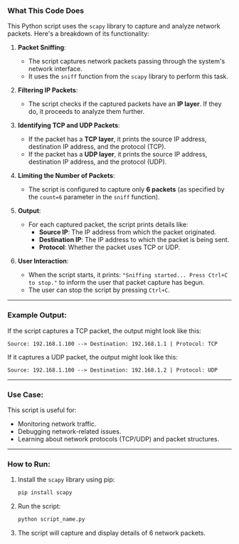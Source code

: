 ### What This Code Does 

This Python script uses the `scapy` library to capture and analyze network packets. Here's a breakdown of its functionality:

1. **Packet Sniffing**:
   - The script captures network packets passing through the system's network interface.
   - It uses the `sniff` function from the `scapy` library to perform this task.

2. **Filtering IP Packets**:
   - The script checks if the captured packets have an **IP layer**. If they do, it proceeds to analyze them further.

3. **Identifying TCP and UDP Packets**:
   - If the packet has a **TCP layer**, it prints the source IP address, destination IP address, and the protocol (TCP).
   - If the packet has a **UDP layer**, it prints the source IP address, destination IP address, and the protocol (UDP).

4. **Limiting the Number of Packets**:
   - The script is configured to capture only **6 packets** (as specified by the `count=6` parameter in the `sniff` function).

5. **Output**:
   - For each captured packet, the script prints details like:
     - **Source IP**: The IP address from which the packet originated.
     - **Destination IP**: The IP address to which the packet is being sent.
     - **Protocol**: Whether the packet uses TCP or UDP.

6. **User Interaction**:
   - When the script starts, it prints: `"Sniffing started... Press Ctrl+C to stop."` to inform the user that packet capture has begun.
   - The user can stop the script by pressing `Ctrl+C`.

---

### Example Output:
If the script captures a TCP packet, the output might look like this:
```
Source: 192.168.1.100 --> Destination: 192.168.1.1 | Protocol: TCP
```

If it captures a UDP packet, the output might look like this:
```
Source: 192.168.1.100 --> Destination: 192.168.1.2 | Protocol: UDP
```

---

### Use Case:
This script is useful for:
- Monitoring network traffic.
- Debugging network-related issues.
- Learning about network protocols (TCP/UDP) and packet structures.

---

### How to Run:
1. Install the `scapy` library using pip:
   ```bash
   pip install scapy
   ```
2. Run the script:
   ```bash
   python script_name.py
   ```
3. The script will capture and display details of 6 network packets.

